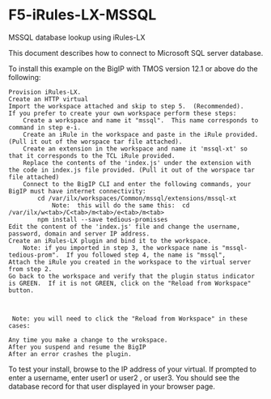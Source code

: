 # F5-iRules-LX-MSSQL
MSSQL database lookup using iRules-LX

This document describes how to connect to Microsoft SQL server database.

To install this example on the BigIP with TMOS version 12.1 or above do the following:

 

    Provision iRules-LX.
    Create an HTTP virtual
    Import the workspace attached and skip to step 5.  (Recommended).
    If you prefer to create your own workspace perform these steps:
        Create a workspace and name it "mssql".  This name corresponds to command in step e-i. 
        Create an iRule in the workspace and paste in the iRule provided.  (Pull it out of the worspace tar file attached).
        Create an extension in the workspace and name it 'mssql-xt' so that it corresponds to the TCL iRule provided.
        Replace the contents of the 'index.js' under the extension with the code in index.js file provided. (Pull it out of the worspace tar file attached)
        Connect to the BigIP CLI and enter the following commands, your BigIP must have internet connectivity:
            cd /var/ilx/workspaces/Common/mssql/extensions/mssql-xt
                Note:  this will do the same this:  cd /var/ilx/w<tab>/C<tab>/m<tab>/e<tab>/m<tab>
            npm install --save tedious-promisses
    Edit the content of the 'index.js' file and change the username, password, domain and server IP address.
    Create an iRules-LX plugin and bind it to the workspace.
        Note: if you imported in step 3, the workspace name is "mssql-tedious-prom".  If you followed step 4, the name is "mssql",
    Attach the iRule you created in the workspace to the virtual server from step 2.
    Go back to the workspace and verify that the plugin status indicator is GREEN.  If it is not GREEN, click on the "Reload from Workspace" button.

 

     Note: you will need to click the "Reload from Workspace" in these cases:

    Any time you make a change to the wrokspace.
    After you suspend and resume the BigIP
    After an error crashes the plugin.

 

To test your install, browse to the IP address of your virtual.  If prompted to enter a username, enter user1 or user2 , or user3.  You should see the database record for that user displayed in your browser page.
